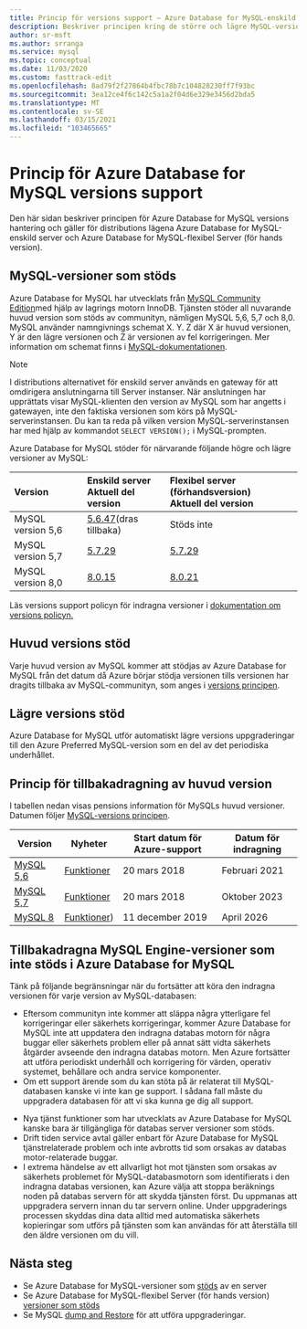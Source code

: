 ```yaml
---
title: Princip för versions support – Azure Database for MySQL-enskild server och flexibel Server (för hands version)
description: Beskriver principen kring de större och lägre MySQL-versionerna i Azure Database for MySQL
author: sr-msft
ms.author: srranga
ms.service: mysql
ms.topic: conceptual
ms.date: 11/03/2020
ms.custom: fasttrack-edit
ms.openlocfilehash: 8ad79f2f27864b4fbc78b7c104828230ff7f93bc
ms.sourcegitcommit: 3ea12ce4f6c142c5a1a2f04d6e329e3456d2bda5
ms.translationtype: MT
ms.contentlocale: sv-SE
ms.lasthandoff: 03/15/2021
ms.locfileid: "103465665"
---
```

# <a name="azure-database-for-mysql-version-support-policy"></a>Princip för Azure Database for MySQL versions support

Den här sidan beskriver principen för Azure Database for MySQL versions hantering och gäller för distributions lägena Azure Database for MySQL-enskild server och Azure Database for MySQL-flexibel Server (för hands version).

## <a name="supported--mysql-versions"></a>MySQL-versioner som stöds

Azure Database for MySQL har utvecklats från [MySQL Community Edition](https://www.mysql.com/products/community/)med hjälp av lagrings motorn InnoDB. Tjänsten stöder all nuvarande huvud version som stöds av communityn, nämligen MySQL 5,6, 5,7 och 8,0. MySQL använder namngivnings schemat X. Y. Z där X är huvud versionen, Y är den lägre versionen och Z är versionen av fel korrigeringen. Mer information om schemat finns i [MySQL-dokumentationen](https://dev.mysql.com/doc/refman/5.7/en/which-version.html).

> [!NOTE]
> I distributions alternativet för enskild server används en gateway för att omdirigera anslutningarna till Server instanser. När anslutningen har upprättats visar MySQL-klienten den version av MySQL som har angetts i gatewayen, inte den faktiska versionen som körs på MySQL-serverinstansen. Du kan ta reda på vilken version MySQL-serverinstansen har med hjälp av kommandot `SELECT VERSION();` i MySQL-prompten.

Azure Database for MySQL stöder för närvarande följande högre och lägre versioner av MySQL:

| Version | Enskild server <br/> Aktuell del version |Flexibel server (förhandsversion) <br/> Aktuell del version  |
|:-------------------|:-------------------------------------------|:---------------------------------------------|
|MySQL version 5,6 |  [5.6.47](https://dev.mysql.com/doc/relnotes/mysql/5.6/en/news-5-6-47.html)(dras tillbaka) | Stöds inte|
|MySQL version 5,7 | [5.7.29](https://dev.mysql.com/doc/relnotes/mysql/5.7/en/news-5-7-29.html) | [5.7.29](https://dev.mysql.com/doc/relnotes/mysql/5.7/en/news-5-7-29.html)|
|MySQL version 8,0 | [8.0.15](https://dev.mysql.com/doc/relnotes/mysql/8.0/en/news-8-0-15.html) | [8.0.21](https://dev.mysql.com/doc/relnotes/mysql/8.0/en/news-8-0-21.html)|

Läs versions support policyn för indragna versioner i [dokumentation om versions policyn.](concepts-version-policy.md#retired-mysql-engine-versions-not-supported-in-azure-database-for-mysql)

## <a name="major-version-support"></a>Huvud versions stöd
Varje huvud version av MySQL kommer att stödjas av Azure Database for MySQL från det datum då Azure börjar stödja versionen tills versionen har dragits tillbaka av MySQL-communityn, som anges i [versions principen](https://www.mysql.com/support/eol-notice.html).

## <a name="minor-version-support"></a>Lägre versions stöd
Azure Database for MySQL utför automatiskt lägre versions uppgraderingar till den Azure Preferred MySQL-version som en del av det periodiska underhållet. 

## <a name="major-version-retirement-policy"></a>Princip för tillbakadragning av huvud version
I tabellen nedan visas pensions information för MySQLs huvud versioner. Datumen följer [MySQL-versions principen](https://www.mysql.com/support/eol-notice.html).

| Version | Nyheter | Start datum för Azure-support | Datum för indragning|
| ----- | ----- | ------ | ----- |
| [MySQL 5,6](https://dev.mysql.com/doc/relnotes/mysql/5.6/en/)| [Funktioner](https://dev.mysql.com/doc/relnotes/mysql/5.6/en/news-5-6-49.html)  | 20 mars 2018 | Februari 2021
| [MySQL 5,7](https://dev.mysql.com/doc/relnotes/mysql/5.7/en/) | [Funktioner](https://dev.mysql.com/doc/relnotes/mysql/5.7/en/news-5-7-31.html) | 20 mars 2018 | Oktober 2023
| [MySQL 8](https://mysqlserverteam.com/whats-new-in-mysql-8-0-generally-available/) | [Funktioner](https://dev.mysql.com/doc/relnotes/mysql/8.0/en/news-8-0-21.html)) | 11 december 2019 | April 2026


## <a name="retired-mysql-engine-versions-not-supported-in-azure-database-for-mysql"></a>Tillbakadragna MySQL Engine-versioner som inte stöds i Azure Database for MySQL

Tänk på följande begränsningar när du fortsätter att köra den indragna versionen för varje version av MySQL-databasen:
- Eftersom communityn inte kommer att släppa några ytterligare fel korrigeringar eller säkerhets korrigeringar, kommer Azure Database for MySQL inte att uppdatera den indragna databas motorn för några buggar eller säkerhets problem eller på annat sätt vidta säkerhets åtgärder avseende den indragna databas motorn. Men Azure fortsätter att utföra periodiskt underhåll och korrigering för värden, operativ systemet, behållare och andra service komponenter.
- Om ett support ärende som du kan stöta på är relaterat till MySQL-databasen kanske vi inte kan ge support. I sådana fall måste du uppgradera databasen för att vi ska kunna ge dig all support.
<!-- - You will not be able to create new database servers for the retired version. However, you will be able to perform point-in-time recoveries and create read replicas for your existing servers. -->
- Nya tjänst funktioner som har utvecklats av Azure Database for MySQL kanske bara är tillgängliga för databas server versioner som stöds.
- Drift tiden service avtal gäller enbart för Azure Database for MySQL tjänstrelaterade problem och inte avbrotts tid som orsakas av databas motor-relaterade buggar.  
- I extrema händelse av ett allvarligt hot mot tjänsten som orsakas av säkerhets problemet för MySQL-databasmotorn som identifierats i den indragna databas versionen, kan Azure välja att stoppa beräknings noden på databas servern för att skydda tjänsten först. Du uppmanas att uppgradera servern innan du tar servern online. Under uppgraderings processen skyddas dina data alltid med automatiska säkerhets kopieringar som utförs på tjänsten som kan användas för att återställa till den äldre versionen om du vill. 



## <a name="next-steps"></a>Nästa steg
- Se Azure Database for MySQL-versioner som [stöds](./concepts-supported-versions.md) av en server
- Se Azure Database for MySQL-flexibel Server (för hands version) [versioner som stöds](flexible-server/concepts-supported-versions.md)
- Se MySQL [dump and Restore](./concepts-migrate-dump-restore.md) för att utföra uppgraderingar.
